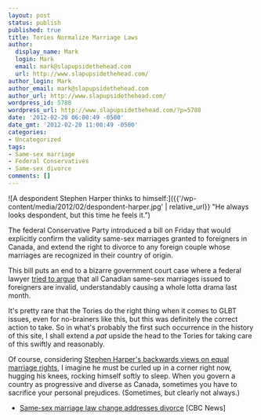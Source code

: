 ```yaml
---
layout: post
status: publish
published: true
title: Tories Normalize Marriage Laws
author:
  display_name: Mark
  login: Mark
  email: mark@slapupsidethehead.com
  url: http://www.slapupsidethehead.com/
author_login: Mark
author_email: mark@slapupsidethehead.com
author_url: http://www.slapupsidethehead.com/
wordpress_id: 5788
wordpress_url: http://www.slapupsidethehead.com/?p=5788
date: '2012-02-20 06:00:49 -0500'
date_gmt: '2012-02-20 11:00:49 -0500'
categories:
- Uncategorized
tags:
- Same-sex marriage
- Federal Conservatives
- Same-sex divorce
comments: []
---
```

![A despondent Stephen Harper thinks to himself:]({{'/wp-content/media/2012/02/despondent-harper.jpg' | relative_url}} "He always looks despondent, but this time he feels it.")

The federal Conservative Party introduced a bill on Friday that would explicitly confirm the validity same-sex marriages granted to foreigners in Canada, and extend the right to divorce to any foreign couple whose marriages are recognized in their country of origin.

This bill puts an end to a bizarre government court case where a federal lawyer [tried to argue](http://www.slapupsidethehead.com/2012/01/unspinning-the-same-sex-marriage-fiasco/ "Unspinning The Same-Sex Marriage Fiasco") that all Canadian same-sex marriages issued to foreigners are invalid, understandably causing a whole lotta drama last month.

It's pretty rare that the Tories do the right thing when it comes to GLBT issues, even for no-brainers like this, but this was definitely the correct action to take. So in what's probably the first such occurrence in the history of this site, I shall extend a _pat_ upside the head to the Tories for taking care of this swiftly and reasonably.

Of course, considering [Stephen Harper's backwards views on equal marriage rights](http://video.google.com/videoplay?docid=5814478782999702361 "Let's let him explain this himself"), I imagine he must be curled up in a corner right now, hugging his knees, rocking himself softly to sleep. When you govern a country as progressive and diverse as Canada, sometimes you have to sacrifice your personal prejudices. (Sometimes, but clearly not always.)

- [Same-sex marriage law change addresses divorce](http://www.cbc.ca/news/canada/story/2012/02/17/gay-marriage-loophole.html) [CBC News]
